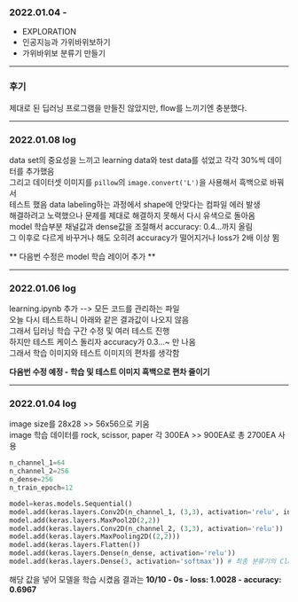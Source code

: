 ### 2022.01.04 -
- EXPLORATION
 - 인공지능과 가위바위보하기
 - 가위바위보 분류기 만들기
---
### 후기
제대로 된 딥러닝 프로그램을 만들진 않았지만, flow를 느끼기엔 충분했다.   

---
### 2022.01.08 log

data set의 중요성을 느끼고 learning data와 test data를 섞었고 각각 30%씩 데이터를 추가했음   
그리고 데이터셋 이미지를 `pillow`의 `image.convert('L')`을 사용해서 흑백으로 바꿔서   
테스트 했음 data labeling하는 과정에서 shape에 안맞다는 컴파일 에러 발생   
해결하려고 노력했으나 문제를 제대로 해결하지 못해서 다시 유색으로 돌아옴   
model 학습부분 채널값과 dense값을 조절해서 accuracy: 0.4...까지 올림   
그 이후로 다르게 바꾸거나 해도 오히려 accuracy가 떨어지거나 loss가 2배 이상 뜀   

** 다음번 수정은 model 학습 레이어 추가 **

---
### 2022.01.06 log

learning.ipynb 추가 --> 모든 코드를 관리하는 파일   
오늘 다시 테스트하니 아래와 같은 결과값이 나오지 않음   
그래서 딥러닝 학습 구간 수정 및 여러 테스트 진행   
하지만 테스트 케이스 돌리자 accuracy가 0.3...~ 만 나옴   
그래서 학습 이미지와 테스트 이미지의 편차를 생각함   

**다음번 수정 예정 - 학습 및 테스트 이미지 흑백으로 편차 줄이기**

---
### 2022.01.04 log
image size를 28x28 >> 56x56으로 키움   
image 학습 데이터를 rock, scissor, paper 각 300EA >> 900EA로 총 2700EA 사용   
```python
n_channel_1=64
n_channel_2=256
n_dense=256
n_train_epoch=12

model=keras.models.Sequential()
model.add(keras.layers.Conv2D(n_channel_1, (3,3), activation='relu', input_shape=(28,28,3))) # rgb라 1 -> 3으로 바꿈
model.add(keras.layers.MaxPool2D(2,2))
model.add(keras.layers.Conv2D(n_channel_2, (3,3), activation='relu'))
model.add(keras.layers.MaxPooling2D((2,2)))
model.add(keras.layers.Flatten())
model.add(keras.layers.Dense(n_dense, activation='relu'))
model.add(keras.layers.Dense(3, activation='softmax')) # 최종 분류기의 Class수이다. 주먹, 가위, 보 3종류이므로 10 -> 3

```
해당 값을 넣어 모델을 학습 시켰음
결과는 **10/10 - 0s - loss: 1.0028 - accuracy: 0.6967**
